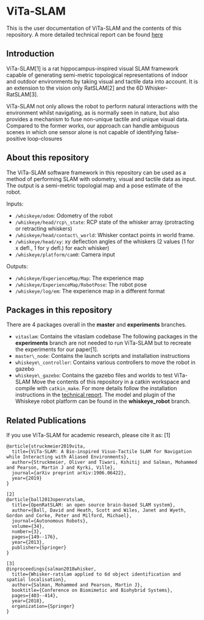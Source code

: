 # ViTa-SLAM
This is the user documentation of ViTa-SLAM and the contents of this repository.
A more detailed technical report can be found [here](https://github.com/aalto-intelligent-robotics/ViTa-SLAM/blob/master/TECHNICAL_DOCUMENTATION.md)

## Introduction
ViTa-SLAM[1] is a rat hippocampus-inspired visual SLAM framework capable of generating semi-metric topological representations of indoor and outdoor environments by taking visual and tactile data into account. It is an extension to the vision only RatSLAM[2] and the 6D Whisker-RatSLAM[3].

ViTa-SLAM not only allows the robot to perform natural interactions with the environment whilst navigating, as is normally seen in nature, but also provides a mechanism to fuse non-unique tactile and unique visual data. Compared to the former works, our approach can handle ambiguous scenes in which one sensor alone is not capable of identifying false-positive loop-closures

## About this repository
The ViTa-SLAM software framework in this repository can be used as a method of performing SLAM with odometry, visual and tactile data as input. The output is a semi-metric topologial map and a pose estimate of the robot.

Inputs:
- `/whiskeye/odom`: Odometry of the robot
- `/whiskeye/head/rcp\_state`: RCP state of the whisker array (protracting or retracting whiskers)
- `/whiskeye/head/contact\_world`: Whisker contact points in world frame.
- `/whiskeye/head/xy`: xy deflection angles of the whiskers (2 values (1 for x defl., 1 for y defl.) for each whisker)
- `/whiskeye/platform/cam0`: Camera input

Outputs:
- `/whiskeye/ExperienceMap/Map`: The experience map
- `/whiskeye/ExperienceMap/RobotPose`: The robot pose
- `/whiskeye/log/em`: The experience map in a different format

## Packages in this repository
There are 4 packages overall in the **master** and **experiments** branches.
- `vitaslam`: Contains the vitaslam codebase
The following packages in the **experiments** branch are not needed to run ViTa-SLAM but to recreate the experiments for our paper[1].
- `master\_node`: Contains the launch scripts and installation instructions
- `whiskeye\_controller`: Contains various controllers to move the robot in gazebo
- `whiskeye\_gazebo`: Contains the gazebo files and worlds to test ViTa-SLAM
Move the contents of this repository in a catkin workspace and compile with `catkin_make`. For more details follow the installation instructions in the [technical report](https://github.com/aalto-intelligent-robotics/ViTa-SLAM/blob/master/TECHNICAL_DOCUMENTATION.md).
The model and plugin of the Whiskeye robot platform can be found in the **whiskeye_robot** branch.

## Related Publications
If you use ViTa-SLAM for academic research, please cite it as:
[1]
```
@article{struckmeier2019vita,
  title={ViTa-SLAM: A Bio-inspired Visuo-Tactile SLAM for Navigation while Interacting with Aliased Environments},
  author={Struckmeier, Oliver and Tiwari, Kshitij and Salman, Mohammed and Pearson, Martin J and Kyrki, Ville},
  journal={arXiv preprint arXiv:1906.06422},
  year={2019}
}
```
```
[2]
@article{ball2013openratslam,
  title={OpenRatSLAM: an open source brain-based SLAM system},
  author={Ball, David and Heath, Scott and Wiles, Janet and Wyeth, Gordon and Corke, Peter and Milford, Michael},
  journal={Autonomous Robots},
  volume={34},
  number={3},
  pages={149--176},
  year={2013},
  publisher={Springer}
}
```
```
[3]
@inproceedings{salman2018whisker,
  title={Whisker-ratslam applied to 6d object identification and spatial localisation},
  author={Salman, Mohammed and Pearson, Martin J},
  booktitle={Conference on Biomimetic and Biohybrid Systems},
  pages={403--414},
  year={2018},
  organization={Springer}
}
```
